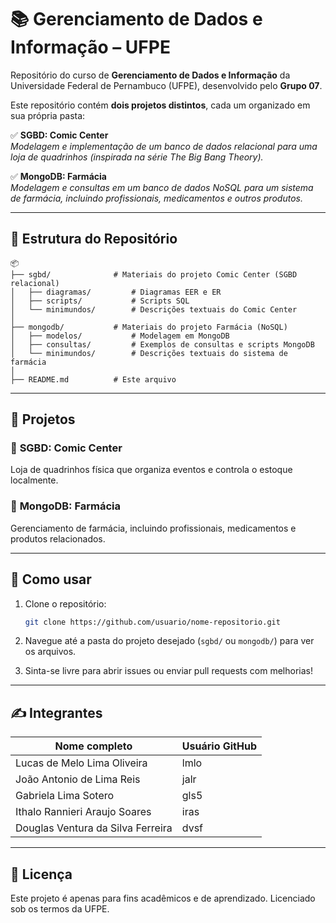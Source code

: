 
# 📚 Gerenciamento de Dados e Informação – UFPE

Repositório do curso de **Gerenciamento de Dados e Informação** da Universidade Federal de Pernambuco (UFPE), desenvolvido pelo **Grupo 07**.  

Este repositório contém **dois projetos distintos**, cada um organizado em sua própria pasta:

✅ **SGBD: Comic Center**  
_Modelagem e implementação de um banco de dados relacional para uma loja de quadrinhos (inspirada na série The Big Bang Theory)._  

✅ **MongoDB: Farmácia**  
_Modelagem e consultas em um banco de dados NoSQL para um sistema de farmácia, incluindo profissionais, medicamentos e outros produtos._

---

## 📂 Estrutura do Repositório

```
📦
├── sgbd/              # Materiais do projeto Comic Center (SGBD relacional)
│   ├── diagramas/         # Diagramas EER e ER
│   ├── scripts/           # Scripts SQL
│   └── minimundos/        # Descrições textuais do Comic Center
│
├── mongodb/           # Materiais do projeto Farmácia (NoSQL)
│   ├── modelos/           # Modelagem em MongoDB
│   ├── consultas/         # Exemplos de consultas e scripts MongoDB
│   └── minimundos/        # Descrições textuais do sistema de farmácia
│
├── README.md          # Este arquivo
```

---

## 🏪 Projetos

### 🎯 **SGBD: Comic Center**  
Loja de quadrinhos física que organiza eventos e controla o estoque localmente.

### 🎯 **MongoDB: Farmácia**  
Gerenciamento de farmácia, incluindo profissionais, medicamentos e produtos relacionados.

---

## 🚀 Como usar

1. Clone o repositório:  
   ```bash
   git clone https://github.com/usuario/nome-repositorio.git
   ```

2. Navegue até a pasta do projeto desejado (`sgbd/` ou `mongodb/`) para ver os arquivos.

3. Sinta-se livre para abrir issues ou enviar pull requests com melhorias!

---

## ✍️ Integrantes

| Nome completo                      | Usuário GitHub |
| ---------------------------------- | -------------- |
| Lucas de Melo Lima Oliveira        | lmlo           |
| João Antonio de Lima Reis          | jalr           |
| Gabriela Lima Sotero               | gls5           |
| Ithalo Rannieri Araujo Soares      | iras           |
| Douglas Ventura da Silva Ferreira  | dvsf           |

---

## 📜 Licença

Este projeto é apenas para fins acadêmicos e de aprendizado. Licenciado sob os termos da UFPE.
